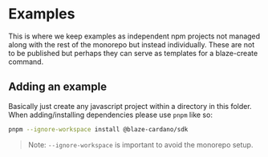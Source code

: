 # Examples

This is where we keep examples as independent npm projects not managed along with the rest of the monorepo but instead individually. These are not to be published but perhaps they can serve as templates for a blaze-create command.

## Adding an example

Basically just create any javascript project within a directory in this folder.
When adding/installing dependencies please use `pnpm` like so:

```bash
pnpm --ignore-workspace install @blaze-cardano/sdk
```

> Note: `--ignore-workspace` is important to avoid the monorepo setup.
